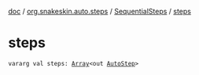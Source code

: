 [doc](../../index.md) / [org.snakeskin.auto.steps](../index.md) / [SequentialSteps](index.md) / [steps](./steps.md)

# steps

`vararg val steps: `[`Array`](https://kotlinlang.org/api/latest/jvm/stdlib/kotlin/-array/index.html)`<out `[`AutoStep`](../-auto-step/index.md)`>`